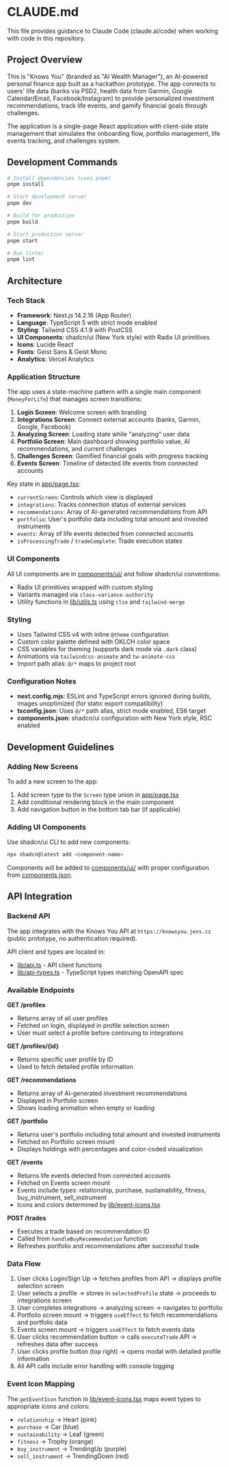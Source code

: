 # CLAUDE.md

This file provides guidance to Claude Code (claude.ai/code) when working with code in this repository.

## Project Overview

This is "Knows You" (branded as "AI Wealth Manager"), an AI-powered personal finance app built as a hackathon prototype. The app connects to users' life data (banks via PSD2, health data from Garmin, Google Calendar/Email, Facebook/Instagram) to provide personalized investment recommendations, track life events, and gamify financial goals through challenges.

The application is a single-page React application with client-side state management that simulates the onboarding flow, portfolio management, life events tracking, and challenges system.

## Development Commands

```bash
# Install dependencies (uses pnpm)
pnpm install

# Start development server
pnpm dev

# Build for production
pnpm build

# Start production server
pnpm start

# Run linter
pnpm lint
```

## Architecture

### Tech Stack
- **Framework**: Next.js 14.2.16 (App Router)
- **Language**: TypeScript 5 with strict mode enabled
- **Styling**: Tailwind CSS 4.1.9 with PostCSS
- **UI Components**: shadcn/ui (New York style) with Radix UI primitives
- **Icons**: Lucide React
- **Fonts**: Geist Sans & Geist Mono
- **Analytics**: Vercel Analytics

### Application Structure

The app uses a state-machine pattern with a single main component (`MoneyForLife`) that manages screen transitions:

1. **Login Screen**: Welcome screen with branding
2. **Integrations Screen**: Connect external accounts (banks, Garmin, Google, Facebook)
3. **Analyzing Screen**: Loading state while "analyzing" user data
4. **Portfolio Screen**: Main dashboard showing portfolio value, AI recommendations, and current challenges
5. **Challenges Screen**: Gamified financial goals with progress tracking
6. **Events Screen**: Timeline of detected life events from connected accounts

Key state in [app/page.tsx](app/page.tsx):
- `currentScreen`: Controls which view is displayed
- `integrations`: Tracks connection status of external services
- `recommendations`: Array of AI-generated recommendations from API
- `portfolio`: User's portfolio data including total amount and invested instruments
- `events`: Array of life events detected from connected accounts
- `isProcessingTrade` / `tradeComplete`: Trade execution states

### UI Components

All UI components are in [components/ui/](components/ui/) and follow shadcn/ui conventions:
- Radix UI primitives wrapped with custom styling
- Variants managed via `class-variance-authority`
- Utility functions in [lib/utils.ts](lib/utils.ts) using `clsx` and `tailwind-merge`

### Styling

- Uses Tailwind CSS v4 with inline `@theme` configuration
- Custom color palette defined with OKLCH color space
- CSS variables for theming (supports dark mode via `.dark` class)
- Animations via `tailwindcss-animate` and `tw-animate-css`
- Import path alias: `@/*` maps to project root

### Configuration Notes

- **next.config.mjs**: ESLint and TypeScript errors ignored during builds, images unoptimized (for static export compatibility)
- **tsconfig.json**: Uses `@/*` path alias, strict mode enabled, ES6 target
- **components.json**: shadcn/ui configuration with New York style, RSC enabled

## Development Guidelines

### Adding New Screens

To add a new screen to the app:
1. Add screen type to the `Screen` type union in [app/page.tsx](app/page.tsx:26)
2. Add conditional rendering block in the main component
3. Add navigation button in the bottom tab bar (if applicable)

### Adding UI Components

Use shadcn/ui CLI to add new components:
```bash
npx shadcn@latest add <component-name>
```

Components will be added to [components/ui/](components/ui/) with proper configuration from [components.json](components.json).

## API Integration

### Backend API

The app integrates with the Knows You API at `https://knowsyou.jens.cz` (public prototype, no authentication required).

API client and types are located in:
- [lib/api.ts](lib/api.ts) - API client functions
- [lib/api-types.ts](lib/api-types.ts) - TypeScript types matching OpenAPI spec

### Available Endpoints

**GET /profiles**
- Returns array of all user profiles
- Fetched on login, displayed in profile selection screen
- User must select a profile before continuing to integrations

**GET /profiles/{id}**
- Returns specific user profile by ID
- Used to fetch detailed profile information

**GET /recommendations**
- Returns array of AI-generated investment recommendations
- Displayed in Portfolio screen
- Shows loading animation when empty or loading

**GET /portfolio**
- Returns user's portfolio including total amount and invested instruments
- Fetched on Portfolio screen mount
- Displays holdings with percentages and color-coded visualization

**GET /events**
- Returns life events detected from connected accounts
- Fetched on Events screen mount
- Events include types: relationship, purchase, sustainability, fitness, buy_instrument, sell_instrument
- Icons and colors determined by [lib/event-icons.tsx](lib/event-icons.tsx)

**POST /trades**
- Executes a trade based on recommendation ID
- Called from `handleBuyRecommendation` function
- Refreshes portfolio and recommendations after successful trade

### Data Flow

1. User clicks Login/Sign Up → fetches profiles from API → displays profile selection screen
2. User selects a profile → stores in `selectedProfile` state → proceeds to integrations screen
3. User completes integrations → analyzing screen → navigates to portfolio
4. Portfolio screen mount → triggers `useEffect` to fetch recommendations and portfolio data
5. Events screen mount → triggers `useEffect` to fetch events data
6. User clicks recommendation button → calls `executeTrade` API → refreshes data after success
7. User clicks profile button (top right) → opens modal with detailed profile information
8. All API calls include error handling with console logging

### Event Icon Mapping

The `getEventIcon` function in [lib/event-icons.tsx](lib/event-icons.tsx) maps event types to appropriate icons and colors:
- `relationship` → Heart (pink)
- `purchase` → Car (blue)
- `sustainability` → Leaf (green)
- `fitness` → Trophy (orange)
- `buy_instrument` → TrendingUp (purple)
- `sell_instrument` → TrendingDown (red)
